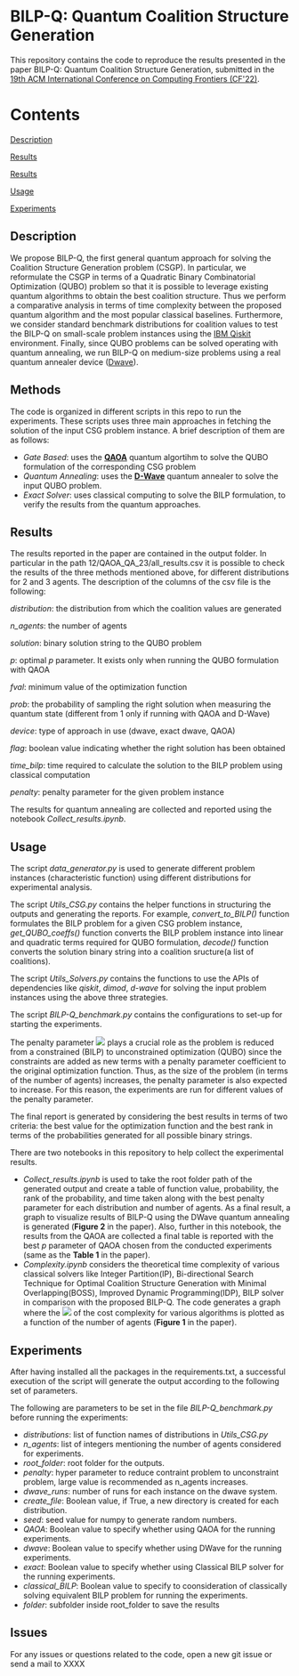 # BILP-Q: Quantum Coalition Structure Generation
This repository contains the code to reproduce the results presented in the paper BILP-Q: Quantum Coalition Structure Generation, submitted in the 
[19th ACM International Conference on Computing Frontiers (CF'22)](https://www.computingfrontiers.org/2022/index.html).

# Contents
[Description](#desc)

[Results](#methods)

[Results](#results)

[Usage](#use)

[Experiments](#experiments)


<a name="desc"></a>
## Description

We propose BILP-Q, the first general quantum  approach for solving the Coalition Structure Generation problem
(CSGP). In particular, we reformulate the CSGP in terms of a Quadratic Binary Combinatorial Optimization
(QUBO) problem so that it is possible to leverage existing quantum algorithms to obtain the best coalition structure.
Thus we perform a comparative analysis in terms of time complexity between the proposed quantum algorithm and the most popular
classical baselines. Furthermore, we consider standard benchmark distributions for coalition values to test the BILP-Q on small-scale
problem instances using the [IBM Qiskit](https://qiskit.org/) environment. Finally, since QUBO problems can be solved operating with quantum annealing, we run
BILP-Q on medium-size problems using a real quantum annealer device ([Dwave](https://www.dwavesys.com/)).


<a name="methods"></a>
## Methods
The code is organized in different scripts in this repo to run the experiments. These scripts uses three main approaches in fetching the solution of the input CSG problem instance. A brief description of them are as follows:
- *Gate Based*: uses the [**QAOA**](https://qiskit.org/textbook/ch-applications/qaoa.html) quantum algortihm to solve the QUBO formulation of the corresponding CSG problem
- *Quantum Annealing*: uses the [**D-Wave**](https://www.dwavesys.com/) quantum annealer to solve the input QUBO problem.
- *Exact Solver*: uses classical computing to solve the BILP formulation, to verify the results from the quantum approaches.

<a name="results"></a>
## Results

The results reported in the paper are contained in the output folder. 
In particular in the path 12/QAOA_QA_23/all_results.csv it is possible to
check the results of the three methods mentioned above, 
for different distributions for 2 and 3 agents. 
The description of the columns of the csv file is the following:

*distribution*: the distribution from which the coalition values are generated

*n_agents*: the number of agents

*solution*: binary solution string to the QUBO problem

*p*: optimal *p* parameter. It exists only when running the QUBO formulation with QAOA

*fval*: minimum value of the optimization function

*prob*: the probability of sampling the right solution when measuring the quantum state (different from 1 only if running with QAOA and D-Wave)

*device*: type of approach in use (dwave, exact dwave, QAOA)

*flag*: boolean value indicating whether the right solution has been obtained

*time_bilp*: time required to calculate the solution to the BILP problem using classical computation

*penalty*: penalty parameter for the given problem instance

The results for quantum annealing are collected and reported using the notebook *Collect_results.ipynb*.

<a name="use"></a>
## Usage

The script *data_generator.py* is used to generate different problem instances 
(characteristic function) using different distributions for experimental analysis.

The script *Utils_CSG.py* contains the helper functions in structuring the outputs 
and generating the reports. For example, *convert_to_BILP()* function formulates the 
BILP problem for a given CSG problem instance, *get_QUBO_coeffs()* function converts the BILP problem instance into linear and quadratic terms required for QUBO formulation, *decode()* function converts the solution binary string into a coalition sructure(a list of coalitions).

The script *Utils_Solvers.py* contains the functions to use the APIs of dependencies like *qiskit*, *dimod*, *d-wave* for solving the input problem instances using the above three strategies.

The script  *BILP-Q_benchmark.py* contains the configurations to set-up for starting the experiments.


The penalty parameter <img src="https://render.githubusercontent.com/render/math?math=\lambda"> plays a crucial role as the problem is reduced from a constrained (BILP) to unconstrained optimization (QUBO) since the constraints are added as new terms with a penalty parameter coefficient to the original optimization function. Thus, as the size of the problem (in terms of the number of agents) increases, the penalty parameter is also expected to increase. For this reason, the experiments are run for different values of the penalty parameter.

The final report is generated by considering the best results in terms of two criteria: the best value for the optimization function and the best rank in terms of the probabilities generated for all possible binary strings.

There are two notebooks in this repository to help collect the experimental results.
 - *Collect_results.ipynb* is used to take the root folder path of the generated output and create a table of function value, probability, the rank of the probability, and time taken along with the best penalty parameter for each distribution and number of agents. 
As a final result, a graph to visualize results of BILP-Q using the DWave quantum annealing is generated (**Figure 2** in the paper). 
Also, further in this notebook, the results from the QAOA are collected a final table is reported with the best $p$ parameter of QAOA chosen from the conducted experiments (same as the **Table 1** in the paper).
 - *Complexity.ipynb* considers the theoretical time complexity of various classical solvers like Integer Partition(IP), 
Bi-directional Search Technique for Optimal Coalition Structure Generation with Minimal Overlapping(BOSS), 
Improved Dynamic Programming(IDP), BILP solver in comparison with the proposed BILP-Q. 
The code generates a graph where the <img src="https://render.githubusercontent.com/render/math?math=log_2"> of the cost
complexity for various algorithms is plotted as a function of the number of agents (**Figure 1** in the paper). 




## Experiments

After having installed all the packages in the requirements.txt, 
a successful execution of the script will generate the output according to the following
set of parameters.

The following are parameters to be set in the file *BILP-Q_benchmark.py* before running 
the experiments:
 - *distributions*: list of function names of distributions in *Utils_CSG.py*
 - *n_agents*: list of integers mentioning the number of agents considered for experiments.
 - *root_folder*: root folder for the outputs.
 - *penalty*: hyper parameter to reduce contraint problem to unconstraint problem, large value is recommended as n_agents increases.
 - *dwave_runs*: number of runs for each instance on the dwave system.
 - *create_file*: Boolean value, if True, a new directory is created for each distribution.
 - *seed*: seed value for numpy to generate random numbers.
 - *QAOA*: Boolean value to specify  whether using QAOA for the running experiments.
 - *dwave*: Boolean value to specify  whether using DWave for the running experiments.
 - *exact*: Boolean value to specify  whether using Classical BILP solver for the running experiments.
 - *classical_BILP*: Boolean value to specify to coonsideration of classically solving equivalent BILP problem for running the experiments.
 - *folder*: subfolder inside root_folder to save the results



## Issues

For any issues or questions related to the code, open a new git issue or send a mail to XXXX
